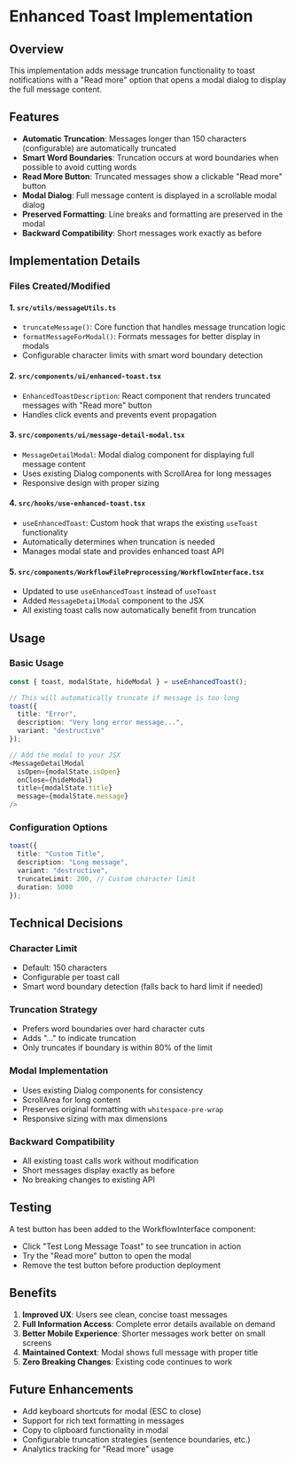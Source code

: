# Enhanced Toast Implementation

## Overview
This implementation adds message truncation functionality to toast notifications with a "Read more" option that opens a modal dialog to display the full message content.

## Features
- **Automatic Truncation**: Messages longer than 150 characters (configurable) are automatically truncated
- **Smart Word Boundaries**: Truncation occurs at word boundaries when possible to avoid cutting words
- **Read More Button**: Truncated messages show a clickable "Read more" button
- **Modal Dialog**: Full message content is displayed in a scrollable modal dialog
- **Preserved Formatting**: Line breaks and formatting are preserved in the modal
- **Backward Compatibility**: Short messages work exactly as before

## Implementation Details

### Files Created/Modified

#### 1. `src/utils/messageUtils.ts`
- `truncateMessage()`: Core function that handles message truncation logic
- `formatMessageForModal()`: Formats messages for better display in modals
- Configurable character limits with smart word boundary detection

#### 2. `src/components/ui/enhanced-toast.tsx`
- `EnhancedToastDescription`: React component that renders truncated messages with "Read more" button
- Handles click events and prevents event propagation

#### 3. `src/components/ui/message-detail-modal.tsx`
- `MessageDetailModal`: Modal dialog component for displaying full message content
- Uses existing Dialog components with ScrollArea for long messages
- Responsive design with proper sizing

#### 4. `src/hooks/use-enhanced-toast.tsx`
- `useEnhancedToast`: Custom hook that wraps the existing `useToast` functionality
- Automatically determines when truncation is needed
- Manages modal state and provides enhanced toast API

#### 5. `src/components/WorkflowFilePreprocessing/WorkflowInterface.tsx`
- Updated to use `useEnhancedToast` instead of `useToast`
- Added `MessageDetailModal` component to the JSX
- All existing toast calls now automatically benefit from truncation

## Usage

### Basic Usage
```typescript
const { toast, modalState, hideModal } = useEnhancedToast();

// This will automatically truncate if message is too long
toast({
  title: "Error",
  description: "Very long error message...",
  variant: "destructive"
});

// Add the modal to your JSX
<MessageDetailModal
  isOpen={modalState.isOpen}
  onClose={hideModal}
  title={modalState.title}
  message={modalState.message}
/>
```

### Configuration Options
```typescript
toast({
  title: "Custom Title",
  description: "Long message",
  variant: "destructive",
  truncateLimit: 200, // Custom character limit
  duration: 5000
});
```

## Technical Decisions

### Character Limit
- Default: 150 characters
- Configurable per toast call
- Smart word boundary detection (falls back to hard limit if needed)

### Truncation Strategy
- Prefers word boundaries over hard character cuts
- Adds "..." to indicate truncation
- Only truncates if boundary is within 80% of the limit

### Modal Implementation
- Uses existing Dialog components for consistency
- ScrollArea for long content
- Preserves original formatting with `whitespace-pre-wrap`
- Responsive sizing with max dimensions

### Backward Compatibility
- All existing toast calls work without modification
- Short messages display exactly as before
- No breaking changes to existing API

## Testing

A test button has been added to the WorkflowInterface component:
- Click "Test Long Message Toast" to see truncation in action
- Try the "Read more" button to open the modal
- Remove the test button before production deployment

## Benefits

1. **Improved UX**: Users see clean, concise toast messages
2. **Full Information Access**: Complete error details available on demand  
3. **Better Mobile Experience**: Shorter messages work better on small screens
4. **Maintained Context**: Modal shows full message with proper title
5. **Zero Breaking Changes**: Existing code continues to work

## Future Enhancements

- Add keyboard shortcuts for modal (ESC to close)
- Support for rich text formatting in messages
- Copy to clipboard functionality in modal
- Configurable truncation strategies (sentence boundaries, etc.)
- Analytics tracking for "Read more" usage 